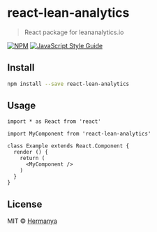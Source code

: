 # react-lean-analytics

> React package for leananalytics.io

[![NPM](https://img.shields.io/npm/v/react-lean-analytics.svg)](https://www.npmjs.com/package/react-lean-analytics) [![JavaScript Style Guide](https://img.shields.io/badge/code_style-standard-brightgreen.svg)](https://standardjs.com)

## Install

```bash
npm install --save react-lean-analytics
```

## Usage

```tsx
import * as React from 'react'

import MyComponent from 'react-lean-analytics'

class Example extends React.Component {
  render () {
    return (
      <MyComponent />
    )
  }
}
```

## License

MIT © [Hermanya](https://github.com/Hermanya)
